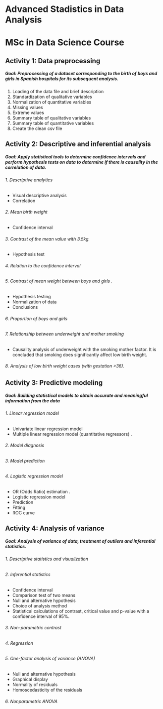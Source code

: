 # Advanced Stadistics in Data Analysis 
# MSc in Data Science Course

## Activity 1: Data preprocessing

##### Goal: Preprocessing of a dataset corresponding to the birth of boys and girls in Spanish hospitals for its subsequent analysis. 

1. Loading of the data file and brief description 
2. Standardization of qualitative variables 
3. Normalization of quantitative variables 
4. Missing values 
5. Extreme values 
6. Summary table of qualitative variables 
7. Summary table of quantitative variables 
8. Create the clean csv file


## Activity 2: Descriptive and inferential analysis

##### Goal: Apply statistical tools to determine confidence intervals and perform hypothesis tests on data to determine if there is causality in the correlation of data. 

###### 1. Descriptive analytics

- Visual descriptive analysis 
- Correlation 

###### 2. Mean birth weight

- Confidence interval

###### 3. Contrast of the mean value with 3.5kg. 
- Hypothesis test

###### 4. Relation to the confidence interval

###### 5. Contrast of mean weight between boys and girls .

- Hypothesis testing
- Normalization of data
- Conclusions

###### 6. Proportion of boys and girls

###### 7. Relationship between underweight and mother smoking

- Causality analysis of underweight with the smoking mother factor. It is concluded that smoking does significantly affect low birth weight. 

###### 8. Analysis of low birth weight cases (with gestation >36). 

## Activity 3: Predictive modeling

##### Goal: Building statistical models to obtain accurate and meaningful information from the data

###### 1. Linear regression model 

- Univariate linear regression model 
- Multiple linear regression model (quantitative regressors) . 

###### 2. Model diagnosis 

###### 3. Model prediction

###### 4. Logistic regression model 

- OR (Odds Ratio) estimation .
- Logistic regression model 
- Prediction 
- Fitting
- ROC curve 

## Activity 4: Analysis of variance

##### Goal: Analysis of variance of data, treatment of outliers and inferential statistics.

###### 1. Descriptive statistics and visualization

###### 2. Inferential statistics

- Confidence interval
- Comparison test of two means
- Null and alternative hypothesis
- Choice of analysis method
- Statistical calculations of contrast, critical value and p-value with a confidence interval of 95%.

###### 3. Non-parametric contrast

###### 4. Regression 

###### 5. One-factor analysis of variance (ANOVA) 

- Null and alternative hypothesis
- Graphical display 
- Normality of residuals 
- Homoscedasticity of the residuals 

###### 6. Nonparametric ANOVA 



